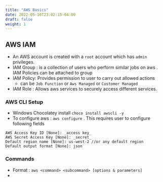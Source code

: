 ```yaml
---
title: "AWS Basics"
date: 2022-05-16T23:02:15-04:00
draft: false
weight: 1
---
```


## AWS IAM 

- An AWS account is created with a `root` account which has `admin` privileges. 
- IAM Group : is a collection of users who perform similar jobs on aws . IAM Policies can be attached to group
- IAM Policy: Provides permission to user to carry out allowed actions 
    - can be `Job Function` or `Aws Managed` or `Customer Managed`
- IAM Role : Allows aws services to securely access different services.

### AWS CLI Setup 
- Windows Chocolatey install `choco install awscli -y`
- To configure aws : `aws configure` . This requires user to configure following fields 
```
AWS Access Key ID [None]: _access key_
AWS Secret Access Key [None]: _secret_
Default region name [None]: us-west-2 //or any default region
Default output format [None]: json
```

### Commands 
- Format : `aws <command> <subcommand> [options & parameters]` 
- 

